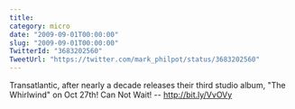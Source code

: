 ```yaml
---
title: 
category: micro
date: "2009-09-01T00:00:00"
slug: "2009-09-01T00:00:00"
TwitterId: "3683202560"
TweetUrl: "https://twitter.com/mark_philpot/status/3683202560"
---
```


Transatlantic, after nearly a decade releases their third studio album, "The
Whirlwind" on Oct 27th! Can Not Wait! -- http://bit.ly/VvOVy
